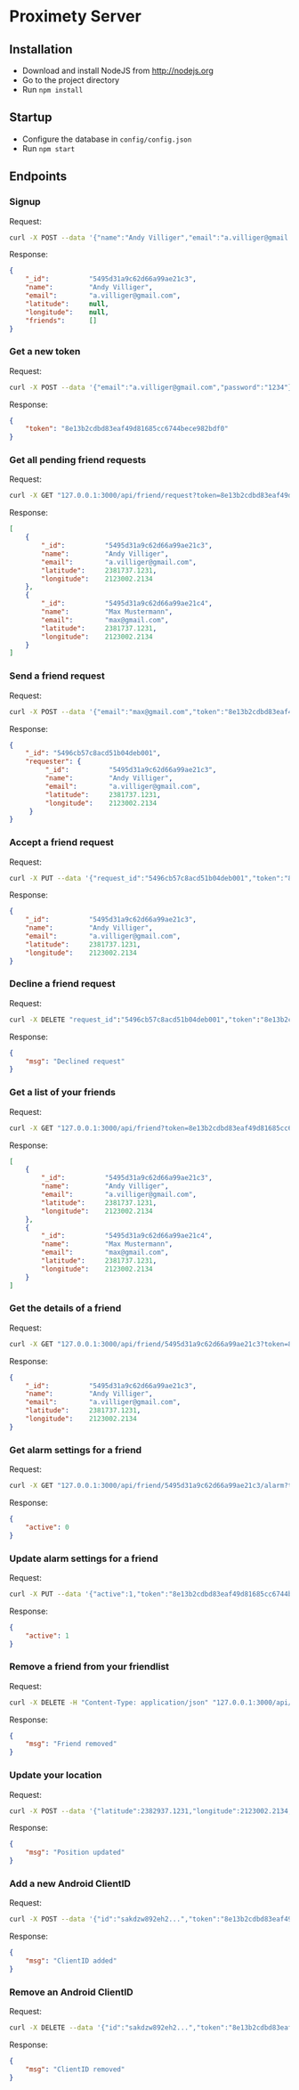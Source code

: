 # Proximety Server

## Installation
- Download and install NodeJS from http://nodejs.org
- Go to the project directory
- Run ```npm install```

## Startup
- Configure the database in ```config/config.json```
- Run ```npm start```

## Endpoints

### Signup
Request:
```bash
curl -X POST --data '{"name":"Andy Villiger","email":"a.villiger@gmail.com","password":"1234","password_confirm":"1234"}' -H "Content-Type: application/json" "127.0.0.1:3000/api/signup"
```

Response:
```json
{
    "_id":          "5495d31a9c62d66a99ae21c3",
    "name":         "Andy Villiger",
    "email":        "a.villiger@gmail.com",
    "latitude":     null,
    "longitude":    null,
    "friends":      []
}
```

### Get a new token
Request:
```bash
curl -X POST --data '{"email":"a.villiger@gmail.com","password":"1234"}' -H "Content-Type: application/json" "127.0.0.1:3000/api/token"
```

Response:
```json
{
    "token": "8e13b2cdbd83eaf49d81685cc6744bece982bdf0"
}
```

### Get all pending friend requests
Request:
```bash
curl -X GET "127.0.0.1:3000/api/friend/request?token=8e13b2cdbd83eaf49d81685cc6744bece982bdf0"
```

Response:
```json
[
    {
        "_id":          "5495d31a9c62d66a99ae21c3",
        "name":         "Andy Villiger",
        "email":        "a.villiger@gmail.com",
        "latitude":     2381737.1231,
        "longitude":    2123002.2134
    },
    {
        "_id":          "5495d31a9c62d66a99ae21c4",
        "name":         "Max Mustermann",
        "email":        "max@gmail.com",
        "latitude":     2381737.1231,
        "longitude":    2123002.2134
    }
]
```

### Send a friend request
Request:
```bash
curl -X POST --data '{"email":"max@gmail.com","token":"8e13b2cdbd83eaf49d81685cc6744bece982bdf0"}' -H "Content-Type: application/json" "127.0.0.1:3000/api/friend/request"
```

Response:
```json
{
    "_id": "5496cb57c8acd51b04deb001",
    "requester": {
         "_id":          "5495d31a9c62d66a99ae21c3",
         "name":         "Andy Villiger",
         "email":        "a.villiger@gmail.com",
         "latitude":     2381737.1231,
         "longitude":    2123002.2134
     }
}
```

### Accept a friend request
Request:
```bash
curl -X PUT --data '{"request_id":"5496cb57c8acd51b04deb001","token":"8e13b2cdbd83eaf49d81685cc6744bece982bdf0"}' -H "Content-Type: application/json" "127.0.0.1:3000/api/friend/request"
```

Response:
```json
{
    "_id":          "5495d31a9c62d66a99ae21c3",
    "name":         "Andy Villiger",
    "email":        "a.villiger@gmail.com",
    "latitude":     2381737.1231,
    "longitude":    2123002.2134
}
```

### Decline a friend request
Request:
```bash
curl -X DELETE "request_id":"5496cb57c8acd51b04deb001","token":"8e13b2cdbd83eaf49d81685cc6744bece982bdf0"-H "Content-Type: application/json" "127.0.0.1:3000/api/friend/request?request_id=5496cb57c8acd51b04deb001&token=8e13b2cdbd83eaf49d81685cc6744bece982bdf0"
```

Response:
```json
{
    "msg": "Declined request"
}
```

### Get a list of your friends
Request:
```bash
curl -X GET "127.0.0.1:3000/api/friend?token=8e13b2cdbd83eaf49d81685cc6744bece982bdf0"
```

Response:
```json
[
    {
        "_id":          "5495d31a9c62d66a99ae21c3",
        "name":         "Andy Villiger",
        "email":        "a.villiger@gmail.com",
        "latitude":     2381737.1231,
        "longitude":    2123002.2134
    },
    {
        "_id":          "5495d31a9c62d66a99ae21c4",
        "name":         "Max Mustermann",
        "email":        "max@gmail.com",
        "latitude":     2381737.1231,
        "longitude":    2123002.2134
    }
]
```

### Get the details of a friend
Request:
```bash
curl -X GET "127.0.0.1:3000/api/friend/5495d31a9c62d66a99ae21c3?token=8e13b2cdbd83eaf49d81685cc6744bece982bdf0"
```

Response:
```json
{
    "_id":          "5495d31a9c62d66a99ae21c3",
    "name":         "Andy Villiger",
    "email":        "a.villiger@gmail.com",
    "latitude":     2381737.1231,
    "longitude":    2123002.2134
}
```
### Get alarm settings for a friend
Request:
```bash
curl -X GET "127.0.0.1:3000/api/friend/5495d31a9c62d66a99ae21c3/alarm?token=8e13b2cdbd83eaf49d81685cc6744bece982bdf0"
```

Response:
```json
{
    "active": 0
}
```

### Update alarm settings for a friend
Request:
```bash
curl -X PUT --data '{"active":1,"token":"8e13b2cdbd83eaf49d81685cc6744bece982bdf0"}' -H "Content-Type: application/json" "127.0.0.1:3000/api/friend/5495d31a9c62d66a99ae21c3/alarm"
```

Response:
```json
{
    "active": 1
}
```

### Remove a friend from your friendlist
Request:
```bash
curl -X DELETE -H "Content-Type: application/json" "127.0.0.1:3000/api/friend?friend_id=5495d31a9c62d66a99ae21c3&token=8e13b2cdbd83eaf49d81685cc6744bece982bdf0"
```

Response:
```json
{
    "msg": "Friend removed"
}
```

### Update your location
Request:
```bash
curl -X POST --data '{"latitude":2382937.1231,"longitude":2123002.2134,"token":"8e13b2cdbd83eaf49d81685cc6744bece982bdf0"}' -H "Content-Type: application/json" "127.0.0.1:3000/api/location"
```

Response:
```json
{
    "msg": "Position updated"
}
```

### Add a new Android ClientID
Request:
```bash
curl -X POST --data '{"id":"sakdzw892eh2...","token":"8e13b2cdbd83eaf49d81685cc6744bece982bdf0"}' -H "Content-Type: application/json" "127.0.0.1:3000/api/user/client-id"
```

Response:
```json
{
    "msg": "ClientID added"
}
```

### Remove an Android ClientID
Request:
```bash
curl -X DELETE --data '{"id":"sakdzw892eh2...","token":"8e13b2cdbd83eaf49d81685cc6744bece982bdf0"}' -H "Content-Type: application/json" "127.0.0.1:3000/api/user/client-id"
```

Response:
```json
{
    "msg": "ClientID removed"
}
```
